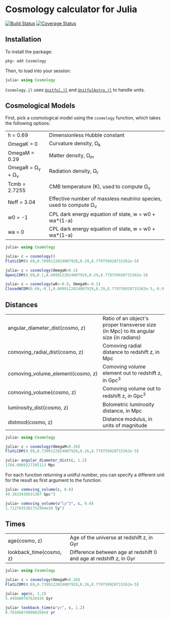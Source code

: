 Cosmology calculator for Julia
==============================

[![Build Status](https://img.shields.io/travis/JuliaAstro/Cosmology.jl.svg?style=flat-square&label=build)](https://travis-ci.org/JuliaAstro/Cosmology.jl)
[![Coverage Status](http://img.shields.io/coveralls/JuliaAstro/Cosmology.jl.svg?style=flat-square)](https://coveralls.io/r/JuliaAstro/Cosmology.jl?branch=master)


Installation
------------

To install the package:

```julia
pkg> add Cosmology
```

Then, to load into your session:

```julia
julia> using Cosmology
```

`Cosmology.jl` uses [`Unitful.jl`](https://github.com/ajkeller34/Unitful.jl) and
[`UnitfulAstro.jl`](https://github.com/JuliaAstro/UnitfulAstro.jl) to handle units.

Cosmological Models
-------------------

First, pick a cosmological model using the `cosmology` function,
which takes the following options:

<table>
  <tr>
    <td>h = 0.69</td>
    <td>Dimensionless Hubble constant</td>
  </tr>
  <tr>
    <td>OmegaK = 0</td>
    <td>Curvature density, Ω<sub>k</sub></td>
  </tr>
  <tr>
    <td>OmegaM = 0.29</td>
    <td>Matter density, Ω<sub>m</sub></td>
  </tr>
  <tr>
    <td>OmegaR = Ω<sub>γ</sub> + Ω<sub>ν</sub></td>
    <td>Radiation density, Ω<sub>r</sub></td>
  </tr>
  <tr>
    <td>Tcmb = 2.7255</td>
    <td>CMB temperature (K), used to compute Ω<sub>γ</sub></td>
  </tr>
  <tr>
    <td>Neff = 3.04</td>
    <td>Effective number of massless neutrino species, used to compute Ω<sub>ν</sub></td>
  </tr>
  <tr>
    <td>w0 = -1</td>
    <td>CPL dark energy equation of state, w = w0 + wa*(1-a)</td>
  </tr>
  <tr>
    <td>wa = 0</td>
    <td>CPL dark energy equation of state, w = w0 + wa*(1-a)</td>
  </tr>
</table>

```julia
julia> using Cosmology

julia> c = cosmology()
FlatLCDM(0.69,0.7099122024007928,0.29,8.779759920715362e-5)

julia> c = cosmology(OmegaK=0.1)
OpenLCDM(0.69,0.1,0.6099122024007929,0.29,8.779759920715362e-5)

julia> c = cosmology(w0=-0.9, OmegaK=-0.1)
ClosedWCDM(0.69,-0.1,0.8099122024007929,0.29,8.779759920715362e-5,-0.9,0.0)
```

Distances
---------

<table>
  <tr>
    <td>angular_diameter_dist(cosmo,&nbsp;z)</td>
    <td>Ratio of an object's proper transverse size (in Mpc) to its angular size (in radians)</td>
  </tr>
  <tr>
    <td>comoving_radial_dist(cosmo,&nbsp;z)</td>
    <td>Comoving radial distance to redshift z, in Mpc</td>
  </tr>
  <tr>
    <td>comoving_volume_element(cosmo,&nbsp;z)</td>
    <td>Comoving volume element out to redshift z, in Gpc<sup>3</sup></td>
  </tr>
  <tr>
    <td>comoving_volume(cosmo,&nbsp;z)</td>
    <td>Comoving volume out to redshift z, in Gpc<sup>3</sup></td>
  </tr>
  <tr>
    <td>luminosity_dist(cosmo, z)</td>
    <td>Bolometric luminosity distance, in Mpc</td>
  </tr>
  <tr>
    <td>distmod(cosmo, z)</td>
    <td>Distance modulus, in units of magnitude</td>
  </tr>
</table>

```julia
julia> using Cosmology

julia> c = cosmology(OmegaM=0.26)
FlatLCDM(0.69,0.7399122024007928,0.26,8.779759920715362e-5)

julia> angular_diameter_dist(c, 1.2)
1784.0089227105113 Mpc
```

For each function returning a unitful number, you can specify a different unit
for the result as first argument to the function:

```julia
julia> comoving_volume(c, 0.6)
49.3633436631307 Gpc^3

julia> comoving_volume(u"ly^3", c, 0.6)
1.7127035381752994e30 ly^3
```

Times
-----

<table>
  <tr>
    <td>age(cosmo, z)</td>
    <td>Age of the universe at redshift z, in Gyr</td>
  </tr>
  <tr>
    <td>lookback_time(cosmo, z)</td>
    <td>Difference between age at redshift 0 and age at redshift z, in Gyr</td>
  </tr>
</table>

```julia
julia> using Cosmology

julia> c = cosmology(OmegaM=0.26)
FlatLCDM(0.69,0.7399122024007928,0.26,8.779759920715362e-5)

julia> age(c, 1.2)
5.445600787626434 Gyr

julia> lookback_time(u"yr", c, 1.2)
8.761660748088268e9 yr
```
